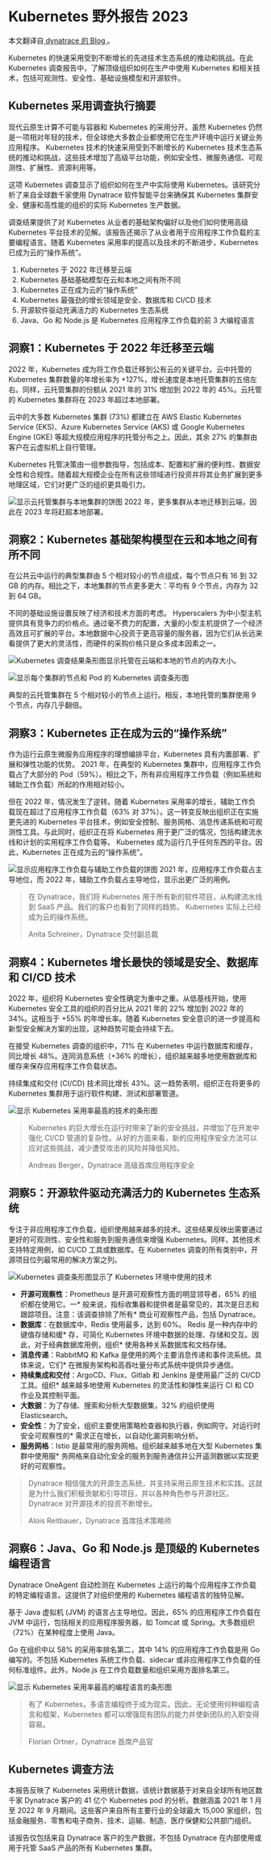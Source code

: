 # Kubernetes 野外报告 2023

本文翻译自[ dynatrace 的 Blog ](https://www.dynatrace.com/news/blog/kubernetes-in-the-wild-2023/)。

Kubernetes 的快速采用受到不断增长的先进技术生态系统的推动和挑战。在此 Kubernetes 调查报告中，了解顶级组织如何在生产中使用 Kubernetes 和相关技术，包括可观测性、安全性、基础设施模型和开源软件。

## Kubernetes 采用调查执行摘要

现代云原生计算不可能与容器和 Kubernetes 的采用分开。虽然 Kubernetes 仍然是一项相对年轻的技术，但全球绝大多数企业都使用它在生产环境中运行关键业务应用程序。 Kubernetes 技术的快速采用受到不断增长的 Kubernetes 技术生态系统的推动和挑战，这些技术增加了高级平台功能，例如安全性、微服务通信、可观测性、扩展性、资源利用等。

这项 Kubernetes 调查显示了组织如何在生产中实际使用 Kubernetes。该研究分析了来自全球数千家使用 Dynatrace 软件智能平台来确保其 Kubernetes 集群安全、健康和高性能的组织的实际 Kubernetes 生产数据。

调查结果提供了对 Kubernetes 从业者的基础架构偏好以及他们如何使用高级 Kubernetes 平台技术的见解。该报告还揭示了从业者用于应用程序工作负载的主要编程语言。随着 Kubernetes 采用率的提高以及技术的不断进步，Kubernetes 已成为云的“操作系统”。

1. Kubernetes 于 2022 年迁移至云端
2. Kubernetes 基础基础模型在云和本地之间有所不同
3. Kubernetes 正在成为云的“操作系统”
4. Kubernetes 最强劲的增长领域是安全、数据库和 CI/CD 技术
5. 开源软件驱动充满活力的 Kubernetes 生态系统
6. Java、Go 和 Node.js 是 Kubernetes 应用程序工作负载的前 3 大编程语言

## 洞察1：Kubernetes 于 2022 年迁移至云端

2022 年，Kubernetes 成为将工作负载迁移到公有云的关键平台。云中托管的 Kubernetes 集群数量的年增长率为 +127%，增长速度是本地托管集群的五倍左右。同样，云托管集群的份额从 2021 年的 31% 增加到 2022 年的 45%。云托管的 Kubernetes 集群将在 2023 年超过本地部署。

云中的大多数 Kubernetes 集群 (73%) 都建立在 AWS Elastic Kubernetes Service (EKS)、Azure Kubernetes Service (AKS) 或 Google Kubernetes Engine (GKE) 等超大规模应用程序的托管分布之上。因此，其余 27% 的集群由客户在云虚拟机上自行管理。

Kubernetes 托管决策由一组参数指导，包括成本、配置和扩展的便利性、数据安全性和合规性。随着超大规模企业在所有这些领域进行投资并将其业务扩展到更多地理区域，它们对更广泛的组织更具吸引力。

![显示云托管集群与本地集群的饼图](https://marvel-b1-cdn.bc0a.com/f00000000236551/dt-cdn.net/wp-content/uploads/2023/01/BAE3410_ILL_StateK8s_Blog_Hosting_1920x1080_FINAL2-1000x563.png)
2022 年，更多集群从本地迁移到云端，因此在 2023 年将赶超本地部署。

## 洞察2：Kubernetes 基础架构模型在云和本地之间有所不同

在公共云中运行的典型集群由 5 个相对较小的节点组成，每个节点只有 16 到 32 GB 的内存。相比之下，本地集群的节点更多更大：平均有 9 个节点，内存为 32 到 64 GB。

不同的基础设施设置反映了经济和技术方面的考虑。 Hyperscalers 为中小型主机提供具有竞争力的价格点。通过毫不费力的配置，大量的小型主机提供了一个经济高效且可扩展的平台。本地数据中心投资于更高容量的服务器，因为它们从长远来看提供了更大的灵活性，而硬件的采购价格只是众多成本因素之一。

![Kubernetes 调查结果条形图显示托管在云端和本地的节点的内存大小。](https://marvel-b1-cdn.bc0a.com/f00000000236551/dt-cdn.net/wp-content/uploads/2023/01/BAE3410_ILL_StateK8s_Blog_Node-Memory_1920x1080_FINAL3.png)

![显示每个集群的节点和 Pod 的 Kubernetes 调查条形图](https://marvel-b1-cdn.bc0a.com/f00000000236551/dt-cdn.net/wp-content/uploads/2023/01/BAE3410_ILL_StateK8s_Blog_Node-Cluster_1920x1080_FINAL3-1000x563.png)

典型的云托管集群在 5 个相对较小的节点上运行。相反，本地托管的集群使用 9 个节点，内存几乎翻倍。

## 洞察3：Kubernetes 正在成为云的“操作系统”

作为运行云原生微服务应用程序的理想编排平台，Kubernetes 具有内置部署、扩展和弹性功能的优势。 2021 年，在典型的 Kubernetes 集群中，应用程序工作负载占了大部分的 Pod（59%）。相比之下，所有非应用程序工作负载（例如系统和辅助工作负载）所起的作用相对较小。

但在 2022 年，情况发生了逆转。随着 Kubernetes 采用率的增长，辅助工作负载现在超过了应用程序工作负载（63% 对 37%）。这一转变反映出组织正在实施更先进的 Kubernetes 平台技术，例如安全控制、服务网格、消息传递系统和可观测性工具。与此同时，组织正在将 Kubernetes 用于更广泛的情况，包括构建流水线和计划的实用程序工作负载等。 Kubernetes 成为运行几乎任何东西的平台。因此，Kubernetes 正在成为云的“操作系统”。

![显示应用程序工作负载与辅助工作负载的饼图](https://marvel-b1-cdn.bc0a.com/f00000000236551/dt-cdn.net/wp-content/uploads/2023/01/BAE3410_ILL_StateK8s_Pod-Type_1920x1080_FINAL-1000x563.png)
2021 年，应用程序工作负载占主导地位，而 2022 年，辅助工作负载占主导地位，显示出更广泛的用例。

> 在 Dynatrace，我们将 Kubernetes 用于所有新的软件项目，从构建流水线到 SaaS 产品。我们的客户也看到了同样的趋势。 Kubernetes 实际上已经成为云的操作系统。
>
>Anita Schreiner，Dynatrace 交付副总裁

## 洞察4：Kubernetes 增长最快的领域是安全、数据库和 CI/CD 技术

2022 年，组织将 Kubernetes 安全性确定为重中之重。从低基线开始，使用 Kubernetes 安全工具的组织的百分比从 2021 年的 22% 增加到 2022 年的 34%。这相当于 +55% 的年增长率。随着 Kubernetes 安全意识的进一步提高和新型安全解决方案的出现，这种趋势可能会持续下去。

在接受 Kubernetes 调查的组织中，71% 在 Kubernetes 中运行数据库和缓存，同比增长 48%。连同消息系统（+36% 的增长），组织越来越多地使用数据库和缓存来保存应用程序工作负载状态。

持续集成和交付 (CI/CD) 技术同比增长 43%。这一趋势表明，组织正在将更多的 Kubernetes 集群用于运​​行软件构建、测试和部署管道。

![显示 Kubernetes 采用率最高的技术的条形图](https://marvel-b1-cdn.bc0a.com/f00000000236551/dt-cdn.net/wp-content/uploads/2023/01/BAE3410_ILL_StateK8s_Blog_Workload-Type_1920x1080_FINAL3-1000x563.png)

> Kubernetes 的巨大增长在运行时带来了新的安全挑战，并增加了在开发中强化 CI/CD 管道的复杂性。从好的方面来看，新的应用程序安全方法可以应对这些挑战，减少遭受攻击的风险并降低风险。
>
> Andreas Berger，Dynatrace 高级首席应用程序安全

## 洞察5：开源软件驱动充满活力的 Kubernetes 生态系统

专注于非应用程序工作负载，组织使用越来越多的技术。这些结果反映出需要通过更好的可观测性、安全性和服务到服务通信来增强 Kubernetes。同样，其他技术支持特定用例，如 CI/CD 工具或数据库。在 Kubernetes 调查的所有类别中，开源项目位列最常用的解决方案之列。

![Kubernetes 调查条形图显示了 Kubernetes 环境中使用的技术](https://marvel-b1-cdn.bc0a.com/f00000000236551/dt-cdn.net/wp-content/uploads/2023/01/BAE3410_ILL_StateK8s_Blog_Workload-Category_1920x1080_FINAL3-1000x563.png)

* **开源可观察性**：Prometheus 是开源可观察性方面的明显领导者，65% 的组织都在使用它。一* 般来说，指标收集器和提供者是最常见的，其次是日志和跟踪项目。注意：该调查排除了所有* 商业可观察性产品，包括 Dynatrace。
* **数据库**：在数据库中，Redis 使用最多，达到 60%。 Redis 是一种内存中的键值存储和缓* 存，可简化 Kubernetes 环境中数据的处理、存储和交互。因此，对于经典数据库用例，组织* 使用各种关系数据库和文档存储。
* **消息传递**：RabbitMQ 和 Kafka 是使用的两个主要消息传递和事件流系统。具体来说，它们* 在微服务架构和高吞吐量分布式系统中提供异步通信。
* **持续集成和交付**：ArgoCD、Flux、Gitlab 和 Jenkins 是使用最广泛的 CI/CD 工具。组织* 越来越多地使用 Kubernetes 的灵活性和弹性来运行 CI 和 CD 作业及其控制平面。
* **大数据**：为了存储、搜索和分析大型数据集，32% 的组织使用 Elasticsearch。
* **安全性**：为了安全，组织主要使用策略检查器和执行器，例如网守。对运行时安全可观察性的* 需求正在增长，以自动化漏洞影响分析。
* **服务网格**：Istio 是最常用的服务网格。组织越来越多地在大型 Kubernetes 集群中使用服* 务网格来自动化安全的服务到服务通信并公开遥测数据以实现更好的可观察性。

> Dynatrace 相信强大的开源生态系统，并支持采用云原生技术和实践。这就是为什么我们积极贡献和引导项目，并以各种角色参与开源社区。 Dynatrace 对开源技术的投资不断增长。
>
> Alois Reitbauer，Dynatrace 首席技术策略师

## 洞察6：Java、Go 和 Node.js 是顶级的 Kubernetes 编程语言

Dynatrace OneAgent 自动检测在 Kubernetes 上运行的每个应用程序工作负载的特定编程语言。这提供了对组织使用的 Kubernetes 编程语言的独特见解。

基于 Java 虚拟机 (JVM) 的语言占主导地位。因此，65% 的应用程序工作负载在 JVM 中运行，包括相关的应用程序服务器，如 Tomcat 或 Spring。大多数组织（72%）在某种程度上使用 Java。

Go 在组织中以 58% 的采用率排名第二，其中 14% 的应用程序工作负载是用 Go 编写的。不包括 Kubernetes 系统工作负载、sidecar 或非应用程序工作负载的任何标准组件。此外，Node.js 在工作负载数量和组织采用方面排名第三。

![显示 Kubernetes 采用率最高的编程语言的条形图](https://marvel-b1-cdn.bc0a.com/f00000000236551/dt-cdn.net/wp-content/uploads/2023/01/BAE3410_ILL_StateK8s_Language_1920x1080_FINAL-1000x563.png)

> 有了 Kubernetes，多语言编程终于成为现实。因此，无论使用何种编程语言和框架，Kubernetes 都可以增强现有团队的能力并使新团队的入职变得容易。
>
> Florian Ortner，Dynatrace 首席产品官

## Kubernetes 调查方法

本报告反映了 Kubernetes 采用统计数据，该统计数据基于对来自全球所有地区数千家 Dynatrace 客户的 41 亿个 Kubernetes pod 的分析。数据涵盖 2021 年 1 月至 2022 年 9 月期间。这些客户来自所有主要行业的全球最大 15,000 家组织，包括金融服务、零售和电子商务、技术、运输、制造、医疗保健和公共部门组织。

该报告仅包括来自 Dynatrace 客户的生产数据，不包括 Dynatrace 在内部使用或用于托管 SaaS 产品的所有 Kubernetes 集群。